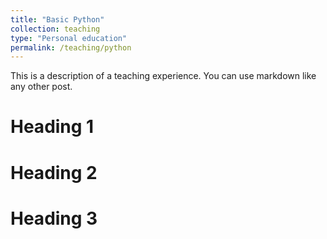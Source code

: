 ```yaml
---
title: "Basic Python"
collection: teaching
type: "Personal education"
permalink: /teaching/python
---
```


This is a description of a teaching experience. You can use markdown like any other post.

Heading 1
======

Heading 2
======

Heading 3
======
